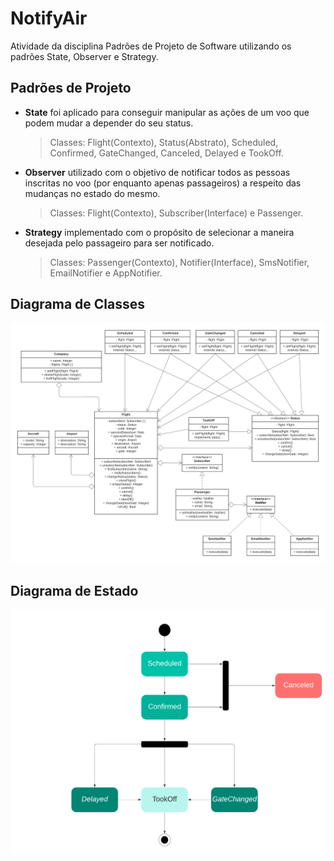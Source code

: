 # NotifyAir
 Atividade da disciplina Padrões de Projeto de Software utilizando os padrões State, Observer e Strategy.

## Padrões de Projeto

- **State** foi aplicado para conseguir manipular as ações de um voo que podem mudar a depender do seu status.
	> Classes: Flight(Contexto), Status(Abstrato), Scheduled, Confirmed, GateChanged, Canceled, Delayed e TookOff.

- **Observer** utilizado com o objetivo de notificar todos as pessoas inscritas no voo (por enquanto apenas passageiros) a respeito das mudanças no estado do mesmo.
	> Classes: Flight(Contexto), Subscriber(Interface) e Passenger.

- **Strategy** implementado com o propósito de selecionar a maneira desejada pelo passageiro para ser notificado.
    > Classes: Passenger(Contexto), Notifier(Interface), SmsNotifier, EmailNotifier e AppNotifier.

## Diagrama de Classes
 ![Screenshot](class-diagram.png)

## Diagrama de Estado
 ![Screenshot](states-diagram.png)
 